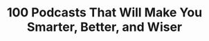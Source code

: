 ---
categories: ['articles', 'all_articles']
provider_display: "www.inc.com"
provider_name: "www.inc.com"
favicon_url: http://www.inc.com/favicon.ico
title: "100 Podcasts That Will Make You Smarter, Better, and Wiser"
published: 2015-12-14T07:00:00
source: http://www.inc.com/lolly-daskal/100-podcasts-that-will-make-you-better-smarter-wiser.html
thumbnail: http://images.inc.com/uploaded_files/image/970x450/getty_102685719_2000137620009280311_74820.jpg
---